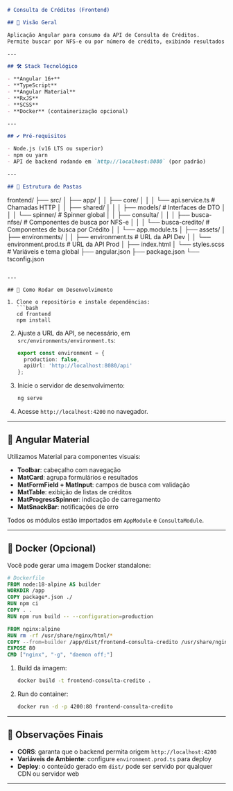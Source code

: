 ```markdown
# Consulta de Créditos (Frontend)

## 🔎 Visão Geral

Aplicação Angular para consumo da API de Consulta de Créditos.  
Permite buscar por NFS-e ou por número de crédito, exibindo resultados em tabelas e cards com feedback de carregamento.

---

## 🛠 Stack Tecnológico

- **Angular 16+**  
- **TypeScript**  
- **Angular Material** 
- **RxJS**  
- **SCSS**  
- **Docker** (containerização opcional)  

---

## ✔️ Pré-requisitos

- Node.js (v16 LTS ou superior)  
- npm ou yarn  
- API de backend rodando em `http://localhost:8080` (por padrão)  

---

## 📁 Estrutura de Pastas

```

frontend/
├── src/
│   ├── app/
│   │   ├── core/
│   │   │   └── api.service.ts        # Chamadas HTTP
│   │   ├── shared/
│   │   │   ├── models/               # Interfaces de DTO
│   │   │   └── spinner/              # Spinner global
│   │   ├── consulta/
│   │   │   ├── busca-nfse/           # Componentes de busca por NFS-e
│   │   │   └── busca-credito/        # Componentes de busca por Crédito
│   │   └── app.module.ts
│   ├── assets/
│   ├── environments/
│   │   ├── environment.ts            # URL da API Dev
│   │   └── environment.prod.ts       # URL da API Prod
│   ├── index.html
│   └── styles.scss                   # Variáveis e tema global
├── angular.json
├── package.json
└── tsconfig.json

````

---

## 🚀 Como Rodar em Desenvolvimento

1. Clone o repositório e instale dependências:
   ```bash
   cd frontend
   npm install
````

2. Ajuste a URL da API, se necessário, em `src/environments/environment.ts`:

   ```ts
   export const environment = {
     production: false,
     apiUrl: 'http://localhost:8080/api'
   };
   ```
3. Inicie o servidor de desenvolvimento:

   ```bash
   ng serve
   ```
4. Acesse `http://localhost:4200` no navegador.

---

## 🎨 Angular Material

Utilizamos Material para componentes visuais:

* **Toolbar**: cabeçalho com navegação
* **MatCard**: agrupa formulários e resultados
* **MatFormField + MatInput**: campos de busca com validação
* **MatTable**: exibição de listas de créditos
* **MatProgressSpinner**: indicação de carregamento
* **MatSnackBar**: notificações de erro

Todos os módulos estão importados em `AppModule` e `ConsultaModule`.

---

## 🐳 Docker (Opcional)

Você pode gerar uma imagem Docker standalone:

```dockerfile
# Dockerfile
FROM node:18-alpine AS builder
WORKDIR /app
COPY package*.json ./
RUN npm ci
COPY . .
RUN npm run build -- --configuration=production

FROM nginx:alpine
RUN rm -rf /usr/share/nginx/html/*
COPY --from=builder /app/dist/frontend-consulta-credito /usr/share/nginx/html
EXPOSE 80
CMD ["nginx", "-g", "daemon off;"]
```

1. Build da imagem:

   ```bash
   docker build -t frontend-consulta-credito .
   ```
2. Run do container:

   ```bash
   docker run -d -p 4200:80 frontend-consulta-credito
   ```

---

## 📘 Observações Finais

* **CORS**: garanta que o backend permita origem `http://localhost:4200`
* **Variáveis de Ambiente**: configure `environment.prod.ts` para deploy
* **Deploy**: o conteúdo gerado em `dist/` pode ser servido por qualquer CDN ou servidor web

---

